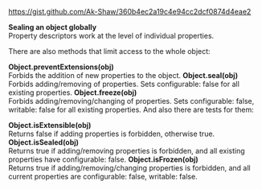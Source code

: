 https://gist.github.com/Ak-Shaw/360b4ec2a19c4e94cc2dcf0874d4eae2

**Sealing an object globally**<br />
Property descriptors work at the level of individual properties.

There are also methods that limit access to the whole object:

**Object.preventExtensions(obj)**<br />
Forbids the addition of new properties to the object.
**Object.seal(obj)**<br />
Forbids adding/removing of properties. Sets configurable: false for all existing properties.
**Object.freeze(obj)**<br />
Forbids adding/removing/changing of properties. Sets configurable: false, writable: false for all existing properties.
And also there are tests for them:

**Object.isExtensible(obj)**<br />
Returns false if adding properties is forbidden, otherwise true.
**Object.isSealed(obj)**<br />
Returns true if adding/removing properties is forbidden, and all existing properties have configurable: false.
**Object.isFrozen(obj)**<br />
Returns true if adding/removing/changing properties is forbidden, and all current properties are configurable: false, writable: false.
